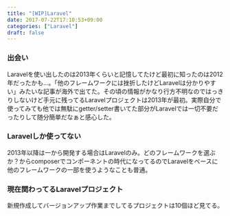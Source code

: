 ```yaml
---
title: "[WIP]Laravel"
date: 2017-07-22T17:10:53+09:00
categories: ["Laravel"]
draft: false
---
```


### 出会い
Laravelを使い出したのは2013年くらいと記憶してたけど最初に知ったのは2012年だったかも…。「他のフレームワークには挫折したけどLaravelは分かりやすい」みたいな記事が海外で出てた。その頃の情報がかなり行方不明なのではっきりしないけど手元に残ってるLaravelプロジェクトは2013年が最初。実際自分で使ってみても他では無駄にgetter/setter書いてた部分がLaravelでは一切不要だったりして随分簡単だなぁと感心した。

### Laravelしか使ってない
2013年以降は一から開発する場合はLaravelのみ。どのフレームワークを選ぶか？からcomposerでコンポーネントの時代になってるのでLaravelをベースに他のフレームワークの一部を使うようなことも普通。


### 現在関わってるLaravelプロジェクト
新規作成してバージョンアップ作業までしてるプロジェクトは10個ほど見てる。
